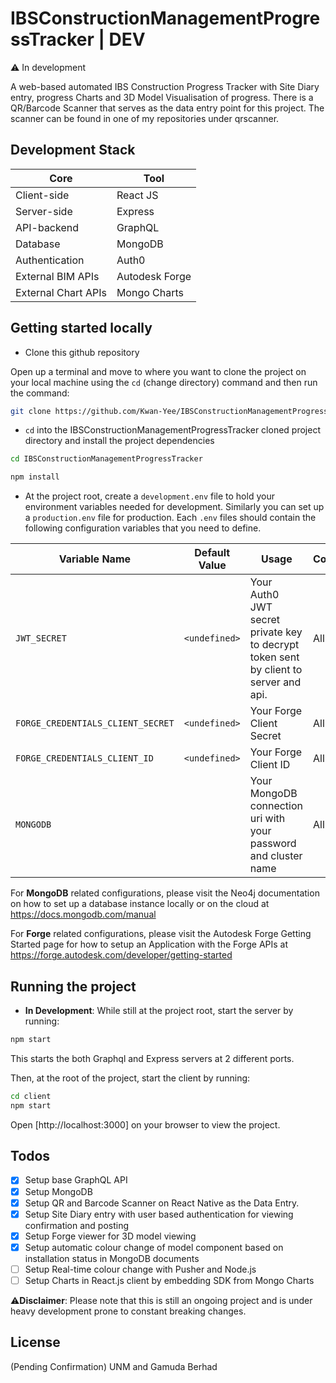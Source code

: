 # IBSConstructionManagementProgressTracker | DEV
:warning: In development

A web-based automated IBS Construction Progress Tracker with Site Diary entry, progress Charts and 3D Model Visualisation of progress. There is a QR/Barcode Scanner that serves as the data entry point for this project. The scanner can be found in one of my repositories under qrscanner.

## Development Stack

Core | Tool
------------ | -------------
Client-side | React JS
Server-side | Express
API-backend | GraphQL
Database| MongoDB
Authentication | Auth0
External BIM APIs | Autodesk Forge
External Chart APIs | Mongo Charts

## Getting started locally

* Clone this github repository

Open up a terminal and move to where you want to clone the project on your local machine using the `cd` (change directory) command and then run the command:

```bash
git clone https://github.com/Kwan-Yee/IBSConstructionManagementProgressTracker.git
```

* `cd` into the IBSConstructionManagementProgressTracker cloned project directory and install the project dependencies
```bash
cd IBSConstructionManagementProgressTracker
```
```bash
npm install
```
* At the project root, create a `development.env` file to hold your environment variables needed for development. Similarly you can set up a `production.env` file for production. Each `.env` files should contain the following configuration variables that you need to define.

Variable Name | Default Value | Usage | Context
------------ | ------------- | ------------| ---------- |
`JWT_SECRET` | `<undefined>` | Your Auth0 JWT secret private key to decrypt token sent by client to server and api. | All
`FORGE_CREDENTIALS_CLIENT_SECRET` | `<undefined>` | Your Forge Client Secret | All
`FORGE_CREDENTIALS_CLIENT_ID` | `<undefined>` | Your Forge Client ID | All
`MONGODB` | <undefined> | Your MongoDB connection uri with your password and cluster name | All

For __MongoDB__ related configurations, please visit the Neo4j documentation on how to set up a database instance locally or on the cloud at <https://docs.mongodb.com/manual>

For __Forge__ related configurations, please visit the Autodesk Forge Getting Started page for how to setup an Application with the Forge APIs at <https://forge.autodesk.com/developer/getting-started>

## Running the project 
* __In Development__: While still at the project root, start the server by running:
```bash
npm start
```
This starts the both Graphql and Express servers at 2 different ports.

Then, at the root of the project, start the client by running:
```bash
cd client
npm start
```
Open [http://localhost:3000] on your browser to view the project.
  
  
## Todos
- [x] Setup base GraphQL API 
- [x] Setup MongoDB
- [x] Setup QR and Barcode Scanner on React Native as the Data Entry. 
- [x] Setup Site Diary entry with user based authentication for viewing confirmation and posting
- [x] Setup Forge viewer for 3D model viewing
- [x] Setup automatic colour change of model component based on installation status in MongoDB documents
- [ ] Setup Real-time colour change with Pusher and Node.js
- [ ] Setup Charts in React.js client by embedding SDK from Mongo Charts
  
:warning:__Disclaimer__: Please note that this is still an ongoing project and is under heavy development prone to constant breaking changes. 

## License
(Pending Confirmation) UNM and Gamuda Berhad

